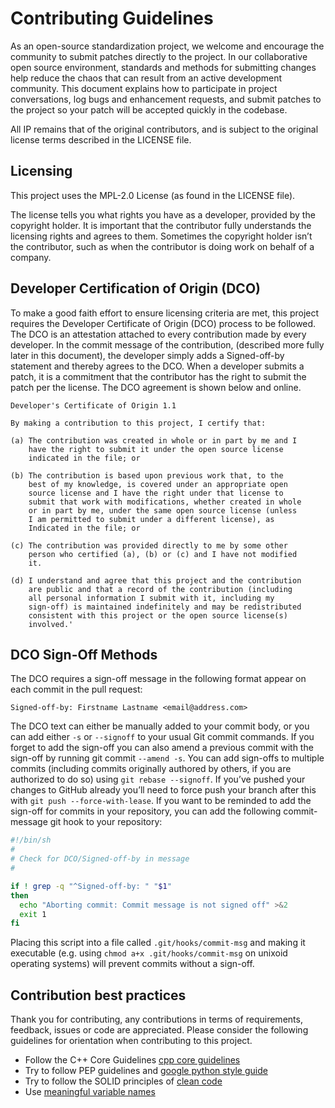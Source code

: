 # Contributing Guidelines

As an open-source standardization project, we welcome and encourage the
community to submit patches directly to the project. In our collaborative open
source environment, standards and methods for submitting changes help reduce
the chaos that can result from an active development community. This document
explains how to participate in project conversations, log bugs and enhancement
requests, and submit patches to the project so your patch will be accepted
quickly in the codebase.

All IP remains that of the original contributors, and is subject to the
original license terms described in the LICENSE file.

## Licensing

This project uses the MPL-2.0 License (as found in the LICENSE file).

The license tells you what rights you have as a developer, provided by the
copyright holder. It is important that the contributor fully understands the
licensing rights and agrees to them. Sometimes the copyright holder isn’t the
contributor, such as when the contributor is doing work on behalf of a company.

## Developer Certification of Origin (DCO)

To make a good faith effort to ensure licensing criteria are met, this project
requires the Developer Certificate of Origin (DCO) process to be followed. The
DCO is an attestation attached to every contribution made by every developer.
In the commit message of the contribution, (described more fully later in this
document), the developer simply adds a Signed-off-by statement and thereby
agrees to the DCO. When a developer submits a patch, it is a commitment that
the contributor has the right to submit the patch per the license. The DCO
agreement is shown below and online.

```text
Developer's Certificate of Origin 1.1

By making a contribution to this project, I certify that:

(a) The contribution was created in whole or in part by me and I
    have the right to submit it under the open source license
    indicated in the file; or

(b) The contribution is based upon previous work that, to the
    best of my knowledge, is covered under an appropriate open
    source license and I have the right under that license to
    submit that work with modifications, whether created in whole
    or in part by me, under the same open source license (unless
    I am permitted to submit under a different license), as
    Indicated in the file; or

(c) The contribution was provided directly to me by some other
    person who certified (a), (b) or (c) and I have not modified
    it.

(d) I understand and agree that this project and the contribution
    are public and that a record of the contribution (including
    all personal information I submit with it, including my
    sign-off) is maintained indefinitely and may be redistributed
    consistent with this project or the open source license(s)
    involved.'
```

## DCO Sign-Off Methods

The DCO requires a sign-off message in the following format appear on each
commit in the pull request:

`Signed-off-by: Firstname Lastname <email@address.com>`

The DCO text can either be manually added to your commit body, or you can add
either `-s` or `--signoff` to your usual Git commit commands. If you forget to
add the sign-off you can also amend a previous commit with the sign-off by
running git commit `--amend -s`. You can add sign-offs to multiple commits
(including commits originally authored by others, if you are authorized to do
so) using `git rebase --signoff`. If you’ve pushed your changes to GitHub
already you’ll need to force push your branch after this with `git push
--force-with-lease`. If you want to be reminded to add the sign-off for commits
in your repository, you can add the following commit-message git hook to your
repository:

```bash
#!/bin/sh
#
# Check for DCO/Signed-off-by in message
#

if ! grep -q "^Signed-off-by: " "$1"
then
  echo "Aborting commit: Commit message is not signed off" >&2
  exit 1
fi
```

Placing this script into a file called `.git/hooks/commit-msg` and making it
executable (e.g. using `chmod a+x .git/hooks/commit-msg` on unixoid operating
systems) will prevent commits without a sign-off.

## Contribution best practices

Thank you for contributing, any contributions in terms of requirements,
feedback, issues or code are appreciated. Please consider the following
guidelines for orientation when contributing to this project.

[cpp core guidelines]:
    https://isocpp.github.io/CppCoreGuidelines/CppCoreGuidelines
[google python style guide]:
    https://github.com/google/styleguide/blob/gh-pages/pyguide.md
[clean code]:
    https://medium.com/mindorks/how-to-write-clean-code-lessons-learnt-from-the-clean-code-robert-c-martin-9ffc7aef870c
[meaningful variable names]:
    https://medium.com/coding-skills/clean-code-101-meaningful-names-and-functions-bf450456d90c

* Follow the C++ Core Guidelines [cpp core guidelines]
* Try to follow PEP guidelines and [google python style guide]
* Try to follow the SOLID principles of [clean code]
* Use [meaningful variable names]
